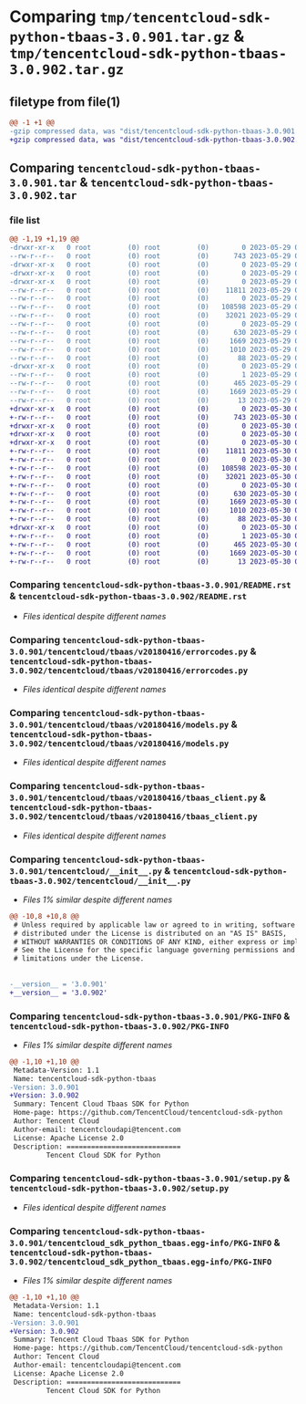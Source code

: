 # Comparing `tmp/tencentcloud-sdk-python-tbaas-3.0.901.tar.gz` & `tmp/tencentcloud-sdk-python-tbaas-3.0.902.tar.gz`

## filetype from file(1)

```diff
@@ -1 +1 @@
-gzip compressed data, was "dist/tencentcloud-sdk-python-tbaas-3.0.901.tar", last modified: Mon May 29 02:36:43 2023, max compression
+gzip compressed data, was "dist/tencentcloud-sdk-python-tbaas-3.0.902.tar", last modified: Tue May 30 00:32:29 2023, max compression
```

## Comparing `tencentcloud-sdk-python-tbaas-3.0.901.tar` & `tencentcloud-sdk-python-tbaas-3.0.902.tar`

### file list

```diff
@@ -1,19 +1,19 @@
-drwxr-xr-x   0 root         (0) root         (0)        0 2023-05-29 02:36:43.000000 tencentcloud-sdk-python-tbaas-3.0.901/
--rw-r--r--   0 root         (0) root         (0)      743 2023-05-29 02:36:43.000000 tencentcloud-sdk-python-tbaas-3.0.901/README.rst
-drwxr-xr-x   0 root         (0) root         (0)        0 2023-05-29 02:36:43.000000 tencentcloud-sdk-python-tbaas-3.0.901/tencentcloud/
-drwxr-xr-x   0 root         (0) root         (0)        0 2023-05-29 02:36:43.000000 tencentcloud-sdk-python-tbaas-3.0.901/tencentcloud/tbaas/
-drwxr-xr-x   0 root         (0) root         (0)        0 2023-05-29 02:36:43.000000 tencentcloud-sdk-python-tbaas-3.0.901/tencentcloud/tbaas/v20180416/
--rw-r--r--   0 root         (0) root         (0)    11811 2023-05-29 02:36:43.000000 tencentcloud-sdk-python-tbaas-3.0.901/tencentcloud/tbaas/v20180416/errorcodes.py
--rw-r--r--   0 root         (0) root         (0)        0 2023-05-29 02:36:43.000000 tencentcloud-sdk-python-tbaas-3.0.901/tencentcloud/tbaas/v20180416/__init__.py
--rw-r--r--   0 root         (0) root         (0)   108598 2023-05-29 02:36:43.000000 tencentcloud-sdk-python-tbaas-3.0.901/tencentcloud/tbaas/v20180416/models.py
--rw-r--r--   0 root         (0) root         (0)    32021 2023-05-29 02:36:43.000000 tencentcloud-sdk-python-tbaas-3.0.901/tencentcloud/tbaas/v20180416/tbaas_client.py
--rw-r--r--   0 root         (0) root         (0)        0 2023-05-29 02:36:43.000000 tencentcloud-sdk-python-tbaas-3.0.901/tencentcloud/tbaas/__init__.py
--rw-r--r--   0 root         (0) root         (0)      630 2023-05-29 02:36:43.000000 tencentcloud-sdk-python-tbaas-3.0.901/tencentcloud/__init__.py
--rw-r--r--   0 root         (0) root         (0)     1669 2023-05-29 02:36:43.000000 tencentcloud-sdk-python-tbaas-3.0.901/PKG-INFO
--rw-r--r--   0 root         (0) root         (0)     1010 2023-05-29 02:36:43.000000 tencentcloud-sdk-python-tbaas-3.0.901/setup.py
--rw-r--r--   0 root         (0) root         (0)       88 2023-05-29 02:36:43.000000 tencentcloud-sdk-python-tbaas-3.0.901/setup.cfg
-drwxr-xr-x   0 root         (0) root         (0)        0 2023-05-29 02:36:43.000000 tencentcloud-sdk-python-tbaas-3.0.901/tencentcloud_sdk_python_tbaas.egg-info/
--rw-r--r--   0 root         (0) root         (0)        1 2023-05-29 02:36:43.000000 tencentcloud-sdk-python-tbaas-3.0.901/tencentcloud_sdk_python_tbaas.egg-info/dependency_links.txt
--rw-r--r--   0 root         (0) root         (0)      465 2023-05-29 02:36:43.000000 tencentcloud-sdk-python-tbaas-3.0.901/tencentcloud_sdk_python_tbaas.egg-info/SOURCES.txt
--rw-r--r--   0 root         (0) root         (0)     1669 2023-05-29 02:36:43.000000 tencentcloud-sdk-python-tbaas-3.0.901/tencentcloud_sdk_python_tbaas.egg-info/PKG-INFO
--rw-r--r--   0 root         (0) root         (0)       13 2023-05-29 02:36:43.000000 tencentcloud-sdk-python-tbaas-3.0.901/tencentcloud_sdk_python_tbaas.egg-info/top_level.txt
+drwxr-xr-x   0 root         (0) root         (0)        0 2023-05-30 00:32:29.000000 tencentcloud-sdk-python-tbaas-3.0.902/
+-rw-r--r--   0 root         (0) root         (0)      743 2023-05-30 00:32:29.000000 tencentcloud-sdk-python-tbaas-3.0.902/README.rst
+drwxr-xr-x   0 root         (0) root         (0)        0 2023-05-30 00:32:29.000000 tencentcloud-sdk-python-tbaas-3.0.902/tencentcloud/
+drwxr-xr-x   0 root         (0) root         (0)        0 2023-05-30 00:32:29.000000 tencentcloud-sdk-python-tbaas-3.0.902/tencentcloud/tbaas/
+drwxr-xr-x   0 root         (0) root         (0)        0 2023-05-30 00:32:29.000000 tencentcloud-sdk-python-tbaas-3.0.902/tencentcloud/tbaas/v20180416/
+-rw-r--r--   0 root         (0) root         (0)    11811 2023-05-30 00:32:29.000000 tencentcloud-sdk-python-tbaas-3.0.902/tencentcloud/tbaas/v20180416/errorcodes.py
+-rw-r--r--   0 root         (0) root         (0)        0 2023-05-30 00:32:29.000000 tencentcloud-sdk-python-tbaas-3.0.902/tencentcloud/tbaas/v20180416/__init__.py
+-rw-r--r--   0 root         (0) root         (0)   108598 2023-05-30 00:32:29.000000 tencentcloud-sdk-python-tbaas-3.0.902/tencentcloud/tbaas/v20180416/models.py
+-rw-r--r--   0 root         (0) root         (0)    32021 2023-05-30 00:32:29.000000 tencentcloud-sdk-python-tbaas-3.0.902/tencentcloud/tbaas/v20180416/tbaas_client.py
+-rw-r--r--   0 root         (0) root         (0)        0 2023-05-30 00:32:29.000000 tencentcloud-sdk-python-tbaas-3.0.902/tencentcloud/tbaas/__init__.py
+-rw-r--r--   0 root         (0) root         (0)      630 2023-05-30 00:32:29.000000 tencentcloud-sdk-python-tbaas-3.0.902/tencentcloud/__init__.py
+-rw-r--r--   0 root         (0) root         (0)     1669 2023-05-30 00:32:29.000000 tencentcloud-sdk-python-tbaas-3.0.902/PKG-INFO
+-rw-r--r--   0 root         (0) root         (0)     1010 2023-05-30 00:32:29.000000 tencentcloud-sdk-python-tbaas-3.0.902/setup.py
+-rw-r--r--   0 root         (0) root         (0)       88 2023-05-30 00:32:29.000000 tencentcloud-sdk-python-tbaas-3.0.902/setup.cfg
+drwxr-xr-x   0 root         (0) root         (0)        0 2023-05-30 00:32:29.000000 tencentcloud-sdk-python-tbaas-3.0.902/tencentcloud_sdk_python_tbaas.egg-info/
+-rw-r--r--   0 root         (0) root         (0)        1 2023-05-30 00:32:29.000000 tencentcloud-sdk-python-tbaas-3.0.902/tencentcloud_sdk_python_tbaas.egg-info/dependency_links.txt
+-rw-r--r--   0 root         (0) root         (0)      465 2023-05-30 00:32:29.000000 tencentcloud-sdk-python-tbaas-3.0.902/tencentcloud_sdk_python_tbaas.egg-info/SOURCES.txt
+-rw-r--r--   0 root         (0) root         (0)     1669 2023-05-30 00:32:29.000000 tencentcloud-sdk-python-tbaas-3.0.902/tencentcloud_sdk_python_tbaas.egg-info/PKG-INFO
+-rw-r--r--   0 root         (0) root         (0)       13 2023-05-30 00:32:29.000000 tencentcloud-sdk-python-tbaas-3.0.902/tencentcloud_sdk_python_tbaas.egg-info/top_level.txt
```

### Comparing `tencentcloud-sdk-python-tbaas-3.0.901/README.rst` & `tencentcloud-sdk-python-tbaas-3.0.902/README.rst`

 * *Files identical despite different names*

### Comparing `tencentcloud-sdk-python-tbaas-3.0.901/tencentcloud/tbaas/v20180416/errorcodes.py` & `tencentcloud-sdk-python-tbaas-3.0.902/tencentcloud/tbaas/v20180416/errorcodes.py`

 * *Files identical despite different names*

### Comparing `tencentcloud-sdk-python-tbaas-3.0.901/tencentcloud/tbaas/v20180416/models.py` & `tencentcloud-sdk-python-tbaas-3.0.902/tencentcloud/tbaas/v20180416/models.py`

 * *Files identical despite different names*

### Comparing `tencentcloud-sdk-python-tbaas-3.0.901/tencentcloud/tbaas/v20180416/tbaas_client.py` & `tencentcloud-sdk-python-tbaas-3.0.902/tencentcloud/tbaas/v20180416/tbaas_client.py`

 * *Files identical despite different names*

### Comparing `tencentcloud-sdk-python-tbaas-3.0.901/tencentcloud/__init__.py` & `tencentcloud-sdk-python-tbaas-3.0.902/tencentcloud/__init__.py`

 * *Files 1% similar despite different names*

```diff
@@ -10,8 +10,8 @@
 # Unless required by applicable law or agreed to in writing, software
 # distributed under the License is distributed on an "AS IS" BASIS,
 # WITHOUT WARRANTIES OR CONDITIONS OF ANY KIND, either express or implied.
 # See the License for the specific language governing permissions and
 # limitations under the License.
 
 
-__version__ = '3.0.901'
+__version__ = '3.0.902'
```

### Comparing `tencentcloud-sdk-python-tbaas-3.0.901/PKG-INFO` & `tencentcloud-sdk-python-tbaas-3.0.902/PKG-INFO`

 * *Files 1% similar despite different names*

```diff
@@ -1,10 +1,10 @@
 Metadata-Version: 1.1
 Name: tencentcloud-sdk-python-tbaas
-Version: 3.0.901
+Version: 3.0.902
 Summary: Tencent Cloud Tbaas SDK for Python
 Home-page: https://github.com/TencentCloud/tencentcloud-sdk-python
 Author: Tencent Cloud
 Author-email: tencentcloudapi@tencent.com
 License: Apache License 2.0
 Description: ============================
         Tencent Cloud SDK for Python
```

### Comparing `tencentcloud-sdk-python-tbaas-3.0.901/setup.py` & `tencentcloud-sdk-python-tbaas-3.0.902/setup.py`

 * *Files identical despite different names*

### Comparing `tencentcloud-sdk-python-tbaas-3.0.901/tencentcloud_sdk_python_tbaas.egg-info/PKG-INFO` & `tencentcloud-sdk-python-tbaas-3.0.902/tencentcloud_sdk_python_tbaas.egg-info/PKG-INFO`

 * *Files 1% similar despite different names*

```diff
@@ -1,10 +1,10 @@
 Metadata-Version: 1.1
 Name: tencentcloud-sdk-python-tbaas
-Version: 3.0.901
+Version: 3.0.902
 Summary: Tencent Cloud Tbaas SDK for Python
 Home-page: https://github.com/TencentCloud/tencentcloud-sdk-python
 Author: Tencent Cloud
 Author-email: tencentcloudapi@tencent.com
 License: Apache License 2.0
 Description: ============================
         Tencent Cloud SDK for Python
```

